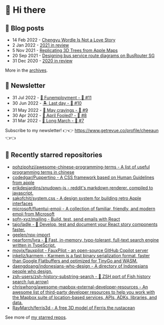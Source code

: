 # 👋 Hi there

## 📝 Blog posts

<!-- feed start -->
- 14 Feb 2022 - [Chengyu Wordle Is Not a Love Story](https://cheeaun.com/blog/2022/02/chengyu-wordle-is-not-a-love-story/)
- 2 Jan 2022 - [2021 in review](https://cheeaun.com/blog/2022/01/2021-in-review/)
- 5 Nov 2021 - [Replicating 3D Trees from Apple Maps](https://cheeaun.com/blog/2021/11/replicating-3d-trees-apple-maps/)
- 20 Sep 2021 - [Designing bus service route diagrams on BusRouter SG](https://cheeaun.com/blog/2021/09/bus-service-route-diagrams-busrouter-sg/)
- 31 Dec 2020 - [2020 in review](https://cheeaun.com/blog/2020/12/2020-in-review/)
<!-- feed end -->

More in the [archives](https://cheeaun.com/blog/archives/).

## 📰 Newsletter

<!-- newsletter start -->
- 31 Jul 2022 - [🕺 Funemployment - 🥫 #11](https://www.getrevue.co/profile/cheeaun/issues/funemployment-11-1247643)
- 30 Jun 2022 - [🏝️ Last day - 🥫 #10](https://www.getrevue.co/profile/cheeaun/issues/last-day-10-1202564)
- 31 May 2022 - [🍜 May cravings - 🥫 #9](https://www.getrevue.co/profile/cheeaun/issues/may-cravings-9-1158473)
- 30 Apr 2022 - [🤔 April Fooled? - 🥫 #8](https://www.getrevue.co/profile/cheeaun/issues/april-fooled-8-1112032)
- 31 Mar 2022 - [🚶 Long March - 🥫 #7](https://www.getrevue.co/profile/cheeaun/issues/long-march-7-1061697)
<!-- newsletter end -->

Subscribe to my newsletter! 👉👉 https://www.getrevue.co/profile/cheeaun 👈👈

## 🌟 Recently starred repositories

<!-- starred repos start -->
- [pohzipohzi/awesome-chinese-programming-terms - A list of useful programming terms in chinese](https://github.com/pohzipohzi/awesome-chinese-programming-terms)
- [codedgar/Puppertino - A CSS framework based on Human Guidelines from apple](https://github.com/codedgar/Puppertino)
- [erikdesjardins/snudown-js - reddit's markdown renderer. compiled to javascript.](https://github.com/erikdesjardins/snudown-js)
- [sakofchit/system.css - A design system for building retro Apple interfaces](https://github.com/sakofchit/system.css)
- [microsoft/fluentui-emoji - A collection of familiar, friendly, and modern emoji from Microsoft](https://github.com/microsoft/fluentui-emoji)
- [sofn-xyz/mailing - Build, test, send emails with React](https://github.com/sofn-xyz/mailing)
- [tajo/ladle - 🥄 Develop, test and document your React story components faster.](https://github.com/tajo/ladle)
- [geelen/npx-import](https://github.com/geelen/npx-import)
- [nearform/lyra - 🌌  Fast, in-memory, typo-tolerant, full-text search engine written in TypeScript.](https://github.com/nearform/lyra)
- [moyix/fauxpilot - FauxPilot - an open-source GitHub Copilot server](https://github.com/moyix/fauxpilot)
- [inkeliz/karmem - Karmem is a fast binary serialization format, faster than Google Flatbuffers and optimized for TinyGo and WASM.](https://github.com/inkeliz/karmem)
- [daengdoang/indonesians-who-design - A directory of Indonesians people who design.](https://github.com/daengdoang/indonesians-who-design)
- [zsh-users/zsh-history-substring-search - 🐠 ZSH port of Fish history search (up arrow)](https://github.com/zsh-users/zsh-history-substring-search)
- [chriswhong/awesome-mapbox-external-developer-resources - An awesome list of third-party developer resources to help you work with the Mapbox suite of location-based services, APIs, ADKs, libraries, and data.](https://github.com/chriswhong/awesome-mapbox-external-developer-resources)
- [RayMarch/ferris3d - A free 3D model of Ferris the rustacean](https://github.com/RayMarch/ferris3d)
<!-- starred repos end -->

See more of [my starred repos](https://github.com/stars/cheeaun/).